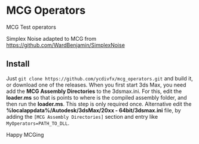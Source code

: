 # MCG Operators
MCG Test operators

Simplex Noise adapted to MCG from https://github.com/WardBenjamin/SimplexNoise

## Install
Just `git clone https://github.com/ycdivfx/mcg_operators.git` and build it, or download one of the releases.
When you first start 3ds Max, you need add the **MCG Assembly Directories** to the 3dsmax.ini. For this, edit the **loader.ms** so that is points to where is the compiled assembly folder, and then run the **loader.ms**. This step is only required once. Alternative edit the **%localappdata%/Autodesk/3dsMax/20xx - 64bit/3dsmax.ini** file, by adding the `[MCG Assembly Directories]` section and entry like `MyOperators=PATH_TO_DLL`.

Happy MCGing
